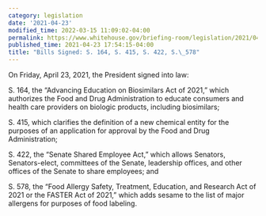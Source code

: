 ```yaml
---
category: legislation
date: '2021-04-23'
modified_time: 2022-03-15 11:09:02-04:00
permalink: https://www.whitehouse.gov/briefing-room/legislation/2021/04/23/bills-signed-s-164-s-415-s-422-s-578/
published_time: 2021-04-23 17:54:15-04:00
title: "Bills Signed: S. 164, S. 415, S. 422, S.\_578"
---
```

 
On Friday, April 23, 2021, the President signed into law:

S. 164, the “Advancing Education on Biosimilars Act of 2021,” which
authorizes the Food and Drug Administration to educate consumers and
health care providers on biologic products, including biosimilars;  

S. 415, which clarifies the definition of a new chemical entity for the
purposes of an application for approval by the Food and Drug
Administration;

S. 422, the “Senate Shared Employee Act,” which allows Senators,
Senators-elect, committees of the Senate, leadership offices, and other
offices of the Senate to share employees; and   

S. 578, the “Food Allergy Safety, Treatment, Education, and Research Act
of 2021 or the FASTER Act of 2021,” which adds sesame to the list of
major allergens for purposes of food labeling.
